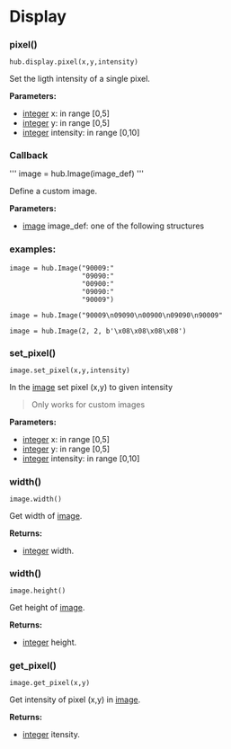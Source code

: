 <style type='text/css'>
.section ul { list-style: none !important; margin-left: 80px; margin-top:-3em;}
.section li { list-style: none !important}
.toctree-l2 a {margin-left: 0em;}
.toctree-l3 {margin-left: 2em;}
h2 {font-size: 125%;}
h2 {font-size: 115%;}
</style>



# Display

## pixel()

```
hub.display.pixel(x,y,intensity)
```

Set the ligth intensity of a single pixel.

__Parameters:__

*  [integer](data_types.md#integer) x: in range [0,5]
*  [integer](data_types.md#integer) y: in range [0,5]
*  [integer](data_types.md#integer) intensity:  in range [0,10]




## Callback

'''
image = hub.Image(image_def)
'''

Define a custom image. 

__Parameters:__

*  [image](data_types.md#image) image_def: one of the following structures

### examples:

```
image = hub.Image("90009:"
                  "09090:"
                  "00900:"
                  "09090:"
                  "90009")    
```

```
image = hub.Image("90009\n09090\n00900\n09090\n90009"
```

```
image = hub.Image(2, 2, b'\x08\x08\x08\x08')
```

## set_pixel()

```
image.set_pixel(x,y,intensity) 
``` 

In the [image](data_types.md#image) set pixel (x,y) to given intensity

> Only works for custom images

__Parameters:__

*  [integer](data_types.md#integer) x: in range [0,5]
*  [integer](data_types.md#integer) y: in range [0,5]
*  [integer](data_types.md#integer) intensity:  in range [0,10]

## width()

```
image.width()
```

Get width of [image](data_types.md#image).

__Returns:__

*  [integer](data_types.md#integer) width.

## width()

```
image.height()
```

Get height of [image](data_types.md#image).

__Returns:__

*  [integer](data_types.md#integer) height.

## get_pixel()

```
image.get_pixel(x,y)
```

Get intensity of pixel (x,y) in [image](data_types.md#image).

__Returns:__

*  [integer](data_types.md#integer) itensity.